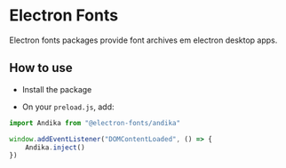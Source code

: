# Electron Fonts

Electron fonts packages provide font archives em electron desktop apps.

## How to use

* Install the package

* On your `preload.js`, add:

```ts
import Andika from "@electron-fonts/andika"

window.addEventListener("DOMContentLoaded", () => {
    Andika.inject()
})
```